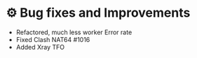 # ⚙️ Bug fixes and Improvements

- Refactored, much less worker Error rate
- Fixed Clash NAT64 #1016
- Added Xray TFO
